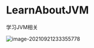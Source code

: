 # LearnAboutJVM
学习JVM相关



![image-20210921233355778](D:\geektime\LearnAboutJVM\image-20210921233355778.png)
